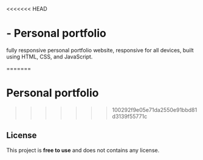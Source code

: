 <<<<<<< HEAD
# - Personal portfolio


 fully responsive personal portfolio website, responsive for all devices, built using HTML, CSS, and JavaScript.




=======
#  Personal portfolio

>>>>>>> 100292f9e05e71da2550e91bbd81d3139f55771c

## License

This project is **free to use** and does not contains any license.
